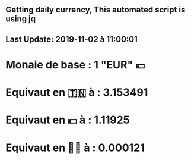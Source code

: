 ## Getting daily currency, This automated script is using [jq](https://stedolan.github.io/jq/)
## Last Update:  2019-11-02 à 11:00:01
 # Monaie de base : 1 "EUR" 💶 
 # Equivaut en 🇹🇳 à :  3.153491 
 # Equivaut en 💵 à : 1.11925
 # Equivaut en 🐱‍💻 à :  0.000121
